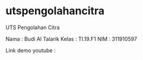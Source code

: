 # utspengolahancitra

UTS Pengolahan Citra

Nama    : Budi Al Talarik
Kelas   : TI.19.F1
NIM     : 311910597

Link demo youtube :
